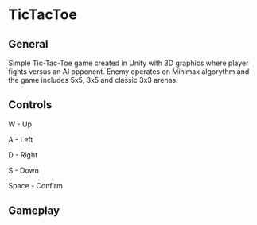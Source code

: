 # TicTacToe

## General
Simple Tic-Tac-Toe game created in Unity with 3D graphics where player fights versus an AI opponent.
Enemy operates on Minimax algorythm and the game includes 5x5, 3x5 and classic 3x3 arenas.

## Controls

W - Up

A - Left

D - Right

S - Down

Space - Confirm

## Gameplay

